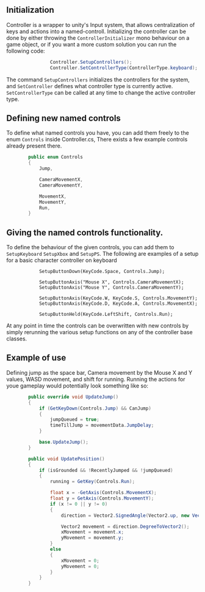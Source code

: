 ## Initialization

Controller is a wrapper to unity's Input system, that allows centralization of keys and actions into a named-controll. Initializing the controller can be done by either throwing the `ControllerInitializer` mono behaviour on a game object, or if you want a more custom solution you can run the following code:

```csharp
                Controller.SetupControllers();
                Controller.SetControllerType(ControllerType.keyboard);
```
The command `SetupControllers` initializes the controllers for the system, and `SetController` defines what controller type is currently active. `SetControllerType` can be called at any time to change the active controller type.

## Defining new named controls
To define what named controls you have, you can add them freely to the enum `Controls` inside Controller.cs, There exists a few example controls already present there.
```csharp
        public enum Controls
        {
            Jump,

            CameraMovementX,
            CameraMovementY,

            MovementX,
            MovementY,
            Run,
        }
```
## Giving the named controls functionality.
To define the behaviour of the given controls, you can add them to `SetupKeyboard` `SetupXbox` and `SetupPS`. The following are examples of a setup for a basic character controller on keyboard
```
            SetupButtonDown(KeyCode.Space, Controls.Jump);

            SetupButtonAxis("Mouse X", Controls.CameraMovementX);
            SetupButtonAxis("Mouse Y", Controls.CameraMovementY);

            SetupButtonAxis(KeyCode.W, KeyCode.S, Controls.MovementY);
            SetupButtonAxis(KeyCode.D, KeyCode.A, Controls.MovementX);

            SetupButtonHeld(KeyCode.LeftShift, Controls.Run);
```
At any point in time the controls can be overwritten with new controls by simply rerunning the various setup functions on any of the controller base classes.

## Example of use
Defining jump as the space bar, Camera movement by the Mouse X and Y values, WASD movement, and shift for running. Running the actions for youe gameplay would potentially look something like so:
```csharp
        public override void UpdateJump()
        {
            if (GetKeyDown(Controls.Jump) && CanJump)
            {
                jumpQueued = true;
                timeTillJump = movementData.JumpDelay;
            }

            base.UpdateJump();
        }

        public void UpdatePosition()
        {
            if (isGrounded && !RecentlyJumped && !jumpQueued)
            {
                running = GetKey(Controls.Run);

                float x = -GetAxis(Controls.MovementX);
                float y = GetAxis(Controls.MovementY);
                if (x != 0 || y != 0)
                {
                    direction = Vector2.SignedAngle(Vector2.up, new Vector2(x, y)) + playerCameraController.Angle;

                    Vector2 movement = direction.DegreeToVector2();
                    xMovement = movement.x;
                    yMovement = movement.y;
                }
                else
                {
                    xMovement = 0;
                    yMovement = 0;
                }
            }
        }
```
